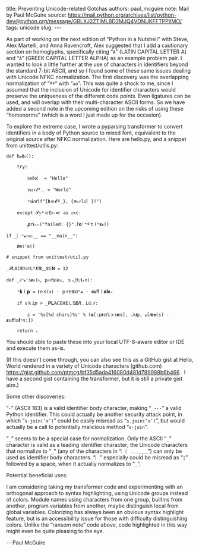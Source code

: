 title: Preventing Unicode-related Gotchas
authors: paul_mcguire
note: Mail by Paul McGuire
source: https://mail.python.org/archives/list/python-dev@python.org/message/GBLXJ2ZTIMLBD2MJQ4VDNUKFFTPPIIMO/
tags: unicode
slug: ---



As part of working on the next edition of “Python in a Nutshell” with Steve, Alex Martelli, and Anna Ravencroft, Alex suggested that I add a cautionary section on homoglyphs, specifically citing “`A`” (LATIN CAPITAL LETTER A) and “`Α`” (GREEK CAPITAL LETTER ALPHA) as an example problem pair. I wanted to look a little further at the use of characters in identifiers beyond the standard 7-bit ASCII, and so I found some of these same issues dealing with Unicode NFKC normalization. The first discovery was the overlapping normalization of “`ªº`” with “`ao`”. This was quite a shock to me, since I assumed that the inclusion of Unicode for identifier characters would preserve the uniqueness of the different code points. Even ligatures can be used, and will overlap with their multi-character ASCII forms. So we have added a second note in the upcoming edition on the risks of using these “homonorms” (which is a word I just made up for the occasion).

To explore the extreme case, I wrote a pyparsing transformer to convert identifiers in a body of Python source to mixed font, equivalent to the original source after NFKC normalization. Here are hello.py, and a snippet from unittest/utils.py:


```
def 𝚑𝓮𝖑𝒍𝑜():

	try:

		𝔥e𝗅𝕝𝚘︴ = "Hello"

		𝕨𝔬r𝓵ᵈ﹎ = "World"

		ᵖ𝖗𝐢𝘯𝓽(f"{𝗵ｅ𝓵𝔩º_}, {𝖜ₒ𝒓lⅆ︴}!")

	except 𝓣𝕪ᵖｅ𝖤𝗿ᵣ𝖔𝚛 as ⅇ𝗑c:

		𝒑rℹₙₜ("failed: {}".𝕗𝗼ʳᵐªｔ(ᵉ𝐱𝓬))

if _︴ⁿ𝓪𝑚𝕖__ == "__main__":

	𝒉eℓˡ𝗈()

# snippet from unittest/util.py

_𝓟Ⅼ𝖠𝙲𝗘ℋ𝒪Lᴰ𝑬𝕽﹏𝕷𝔼𝗡 = 12

def _𝔰ʰ𝓸ʳ𝕥𝙚𝑛(𝔰, p𝑟𝔢ﬁ𝖝𝕝𝚎𝑛, ｓᵤ𝑓𝗳𝗂𝑥𝗹ₑ𝚗):

	ˢ𝗸ｉ𝗽 = 𝐥ｅ𝘯(𝖘) - ｐr𝚎𝖋𝐢x𝗅ᵉ𝓷 - 𝒔𝙪ﬀｉ𝘅𝗹𝙚ₙ

	if sｋi𝘱 > _𝐏𝗟𝖠𝘊𝙴H𝕺Ｌ𝕯𝙀𝘙﹏L𝔈𝒩:

		𝘴 = '%s[%d chars]%s' % (𝙨[:𝘱𝐫𝕖𝑓𝕚ｘℓ𝒆𝕟], ₛ𝚔𝒊p, 𝓼[𝓁𝒆𝖓(𝚜) - 𝙨𝚞𝒇ﬁx𝙡ᵉ𝘯:])

	return ₛ

```

You should able to paste these into your local UTF-8-aware editor or IDE and execute them as-is.

(If this doesn’t come through, you can also see this as a GitHub gist at Hello, World rendered in a variety of Unicode characters (github.com) https://gist.github.com/ptmcg/bf35d5ada416080d481d789988b6b466 . I have a second gist containing the transformer, but it is still a private gist atm.)

Some other discoveries:

“`·`” (ASCII 183) is a valid identifier body character, making “`_···`” a valid Python identifier. This could actually be another security attack point, in which “`s·join(‘x’)`” could be easily misread as “`s.join(‘x’)`”, but would actually be a call to potentially malicious method “`s·join`”.

“`_`” seems to be a special case for normalization. Only the ASCII “`_`” character is valid as a leading identifier character; the Unicode characters that normalize to “`_`” (any of the characters in “`︳︴﹍﹎﹏＿`”) can only be used as identifier body characters. “`︳`” especially could be misread as “`|`” followed by a space, when it actually normalizes to “`_`”.

Potential beneficial uses:

I am considering taking my transformer code and experimenting with an orthogonal approach to syntax highlighting, using Unicode groups instead of colors. Module names using characters from one group, builtins from another, program variables from another, maybe distinguish local from global variables. Colorizing has always been an obvious syntax highlight feature, but is an accessibility issue for those with difficulty distinguishing colors. Unlike the “ransom note” code above, code highlighted in this way might even be quite pleasing to the eye.

-- Paul McGuire
